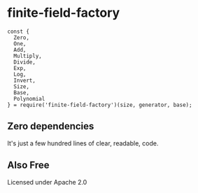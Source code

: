# finite-field-factory

```
const {
  Zero,
  One,
  Add,
  Multiply,
  Divide,
  Exp,
  Log,
  Invert,
  Size,
  Base,
  Polynomial
} = require('finite-field-factory')(size, generator, base);
```

## Zero dependencies

It's just a few hundred lines of clear, readable, code.

## Also Free

Licensed under Apache 2.0

